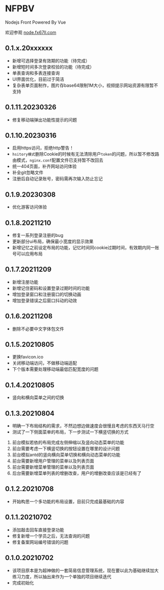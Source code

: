 # NFPBV
Nodejs Front Powered By Vue

欢迎参观 [node.fx67ll.com](http://node.fx67ll.com '后期是Nodejs的深入学习练习示例网站（目前是仅完成登录注册以及单表的增删改查的功能示例）')  

## 0.1.x.20xxxxxx  
* 新增可选择登录有效期的功能（待完成）
* 新增短时间多次登录校验的功能（待完成） 
* 单表查询和多表连接查询  
* UI界面优化，目前过于简洁  
* 复杂表单页面制作，图片存base64限制1M大小，视频提示网站资源有限暂不支持

## 0.1.11.20230326
* 修复移动端弹出功能性提示的问题  

## 0.1.10.20230316
* 启用https访问，拒绝http警告！  
* `hsitory模式`删除Cookie的时候有无法清除用户`token`的问题，所以暂不修改路由模式，`nginx.conf`配置文件已支持暂不改回去  
* 统一404页面，补齐网站访问体验  
* 补全git忽略文件  
* 注册后自动记录账号，密码需再次输入防止忘记  

## 0.1.9.20230308
* 优化游客访问体验

## 0.1.8.20211210
* 修复一系列登录注册的bug  
* 更新部分ui布局，确保最小宽度的显示效果  
* 新增记忆之前设定布局的功能，记忆时间同cookie过期时间，有效期内同一账号可以应用布局  

## 0.1.7.20211209
* 新增注册功能  
* 新增记住密码和设置登录过期时间的功能  
* 增加登录窗口和注册窗口的切换动画  
* 增加登录错误之后窗口抖动的动效  

## 0.1.6.20211208
* 删除不必要中文字体包文件 

## 0.1.5.20210805
* 更换favicon.ico  
* 关闭移动端访问，不做移动端适配  
* 下个版本需要处理移动端最低匹配宽度的问题

## 0.1.4.20210805
* 竖向和横向菜单之间的切换  

## 0.1.3.20210804
* 明确一下布局结构的需求，不然边想边做速度会很慢且考虑的东西天马行空  
* 测试了一下侧面菜单的布局，下一步测试一下横竖切换的方式  
1. 前台模拟若依的布局完成左侧伸缩以及竖向动态菜单的功能  
2. 前台需要考虑一下横竖切换的按钮设置在哪里的设计问题  
2. 前台模拟antd的竖向横向菜单切换和横向动态菜单的功能  
3. 前台需要新增用户管理的菜单以及列表页面  
4. 前台需要新增菜单管理的菜单以及列表页面  
5. 后台需要新增菜单列表的增删改查，用户的增删改查应该是已经有了  

## 0.1.2.20210708
* 开始构思一个多功能的布局设置，目前只完成最基础的内容  

## 0.1.1.20210702
* 添加敲击回车直接登录功能  
* 修复新增一个学员之后，无法查询的问题  
* 修复备案网站编号错误的问题  

## 0.1.0.20210702
* 该项目原本是为超神做的一套简易信息管理系统，现在要以此为基础继续加大练习力度，所以抽出来作为一个单独的项目继续迭代  
* 完成初始化  